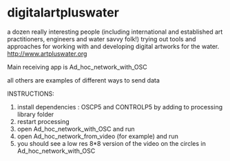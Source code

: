 digitalartpluswater
===================

 a dozen really interesting people (including international and established art practitioners, engineers and water savvy folk!)  trying out tools and approaches for working with and developing digital artworks for the water. http://www.artpluswater.org


Main receiving app is Ad_hoc_network_with_OSC

all others are examples of different ways to send data

INSTRUCTIONS:
1) install dependencies : OSCP5 and CONTROLP5 by adding to processing library folder
2) restart processing
3) open Ad_hoc_network_with_OSC and run
4) open Ad_hoc_network_from_video (for example) and run
5) you should see a low res 8*8 version of the video on the circles in Ad_hoc_network_with_OSC